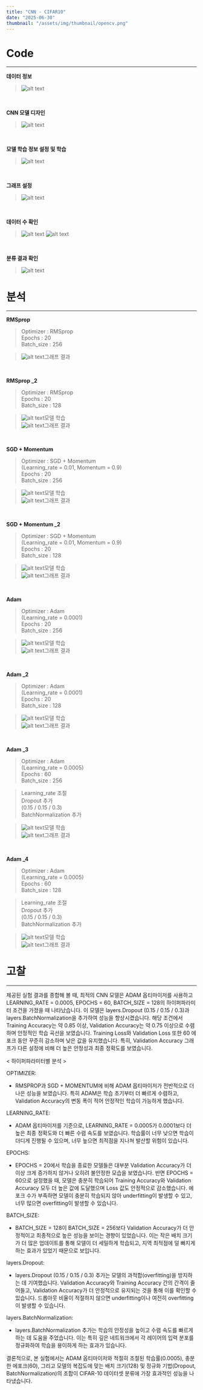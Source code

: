 ```yaml
---
title: "CNN - CIFAR10"
date: "2025-06-30"
thumbnail: "/assets/img/thumbnail/opencv.png"
---
```


# Code
---
**데이터 정보**
>![alt text](../../assets/img/opencv/cnn/rmsprop/1.png)

<br/>

**CNN 모델 디자인**
>![alt text](../../assets/img/opencv/cnn/rmsprop/2.png)

<br/>

**모델 학습 정보 설정 및 학습**
>![alt text](../../assets/img/opencv/cnn/rmsprop/3.png)

<br/>

**그래프 설정**
>![alt text](../../assets/img/opencv/cnn/rmsprop/4.png)

<br/>

**데이터 수 확인**
>![alt text](../../assets/img/opencv/cnn/rmsprop/8.png)
>![alt text](../../assets/img/opencv/cnn/rmsprop/9.png)

<br/>

**분류 결과 확인**
>![alt text](../../assets/img/opencv/cnn/rmsprop/7.png)

# 분석
---
**RMSprop**
>Optimizer : RMSprop<br/>
Epochs : 20<br/>
Batch_size : 256

>![alt text](../../assets/img/opencv/cnn/rmsprop/5.png)그래프 결과

<br/>

**RMSprop _2**
>Optimizer : RMSprop<br/>
Epochs : 20<br/>
Batch_size : 128

>![alt text](../../assets/img/opencv/cnn/rmsprop/3_2.png)모델 학습<br/>
![alt text](../../assets/img/opencv/cnn/rmsprop/5_2.png)그래프 결과

<br/>

**SGD + Momentum**
>Optimizer : SGD + Momentum<br/>(Learning_rate = 0.01, Momentum = 0.9)<br/>
Epochs : 20<br/>
Batch_size : 256

>![alt text](../../assets/img/opencv/cnn/sgd+momentum/3.png)모델 학습<br/>
![alt text](../../assets/img/opencv/cnn/sgd+momentum/5.png)그래프 결과

<br/>

**SGD + Momentum _2**
>Optimizer : SGD + Momentum<br/>(Learning_rate = 0.01, Momentum = 0.9)<br/>
Epochs : 20<br/>
Batch_size : 128

>![alt text](../../assets/img/opencv/cnn/sgd+momentum/3_2.png)모델 학습<br/>
![alt text](../../assets/img/opencv/cnn/sgd+momentum/5_2.png)그래프 결과

<br/>

**Adam**
>Optimizer : Adam<br/>(Learning_rate = 0.0001)<br/>
Epochs : 20<br/>
Batch_size : 256

>![alt text](../../assets/img/opencv/cnn/adam/3.png)모델 학습<br/>
![alt text](../../assets/img/opencv/cnn/adam/5.png)그래프 결과

<br/>

**Adam _2**
>Optimizer : Adam<br/>(Learning_rate = 0.0001)<br/>
Epochs : 20<br/>
Batch_size : 128

>![alt text](../../assets/img/opencv/cnn/adam/3_2.png)모델 학습<br/>
![alt text](../../assets/img/opencv/cnn/adam/5_2.png)그래프 결과

<br/>

**Adam _3**
>Optimizer : Adam<br/>(Learning_rate = 0.0005)<br/>
Epochs : 60<br/>
Batch_size : 256<br/>

>Learning_rate 조절<br/>
Dropout 추가<br/>(0.15 / 0.15 / 0.3)<br/>
BatchNormalization 추가<br/>

>![alt text](../../assets/img/opencv/cnn/adam/3_4.png)모델 학습<br/>
![alt text](../../assets/img/opencv/cnn/adam/5_4.png)그래프 결과

<br/>

**Adam _4**
>Optimizer : Adam<br/>(Learning_rate = 0.0005)<br/>
Epochs : 60<br/>
Batch_size : 128<br/>

>Learning_rate 조절<br/>
Dropout 추가<br/>(0.15 / 0.15 / 0.3)<br/>
BatchNormalization 추가<br/>

>![alt text](../../assets/img/opencv/cnn/adam/3_3.png)모델 학습<br/>
![alt text](../../assets/img/opencv/cnn/adam/5_3.png)그래프 결과

# 고찰
---
제공된 실험 결과를 종합해 볼 때, 최적의 CNN 모델은 ADAM 옵티마이저를 사용하고 LEARNING_RATE = 0.0005, EPOCHS = 60, BATCH_SIZE = 128의 하이퍼파라미터 조건을 가졌을 때 나타났습니다. 이 모델은 layers.Dropout (0.15 / 0.15 / 0.3)과 layers.BatchNormalization을 추가하여 성능을 향상시켰습니다.
해당 조건에서 Training Accuracy는 약 0.85 이상, Validation Accuracy는 약 0.75 이상으로 수렴하며 안정적인 학습 곡선을 보였습니다. Training Loss와 Validation Loss 또한 60 에포크 동안 꾸준히 감소하며 낮은 값을 유지했습니다. 특히, Validation Accuracy 그래프가 다른 설정에 비해 더 높은 안정성과 최종 정확도를 보였습니다.

< 하이퍼파라미터별 분석 >

OPTIMIZER:
- RMSPROP과 SGD + MOMENTUM에 비해 ADAM 옵티마이저가 전반적으로 더 나은 성능을 보였습니다. 특히 ADAM은 학습 초기부터 더 빠르게 수렴하고, Validation Accuracy의 변동 폭이 적어 안정적인 학습이 가능하게 했습니다.
      
LEARNING_RATE:
- ADAM 옵티마이저를 기준으로, LEARNING_RATE = 0.0005가 0.0001보다 더 높은 최종 정확도와 더 빠른 수렴 속도를 보였습니다. 학습률이 너무 낮으면 학습이 더디게 진행될 수 있으며, 너무 높으면 최적점을 지나쳐 발산할 위험이 있습니다.
      
EPOCHS:
- EPOCHS = 20에서 학습을 종료한 모델들은 대부분 Validation Accuracy가 더 이상 크게 증가하지 않거나 오히려 불안정한 모습을 보였습니다. 반면 EPOCHS = 60으로 설정했을 때, 모델은 충분히 학습되어 Training Accuracy와 Validation Accuracy 모두 더 높은 값에 도달했으며 Loss 값도 안정적으로 감소했습니다. 에포크 수가 부족하면 모델이 충분히 학습되지 않아 underfitting이 발생할 수 있고, 너무 많으면 overfitting이 발생할 수 있습니다.

BATCH_SIZE:
- BATCH_SIZE = 128이 BATCH_SIZE = 256보다 Validation Accuracy가 더 안정적이고 최종적으로 높은 성능을 보이는 경향이 있었습니다. 이는 작은 배치 크기가 더 많은 업데이트를 통해 모델이 더 세밀하게 학습되고, 지역 최적점에 덜 빠지게 하는 효과가 있었기 때문으로 보입니다.
      
layers.Dropout:
- layers.Dropout (0.15 / 0.15 / 0.3) 추가는 모델의 과적합(overfitting)을 방지하는 데 기여했습니다. Validation Accuracy와 Training Accuracy 간의 간격이 줄어들고, Validation Accuracy가 더 안정적으로 유지되는 것을 통해 이를 확인할 수 있습니다. 드롭아웃 비율이 적절하지 않으면 underfitting이나 여전히 overfitting이 발생할 수 있습니다.

layers.BatchNormalization:
- layers.BatchNormalization 추가는 학습의 안정성을 높이고 수렴 속도를 빠르게 하는 데 도움을 주었습니다. 이는 특히 깊은 네트워크에서 각 레이어의 입력 분포를 정규화하여 학습을 용이하게 하는 효과가 있습니다.

결론적으로, 본 실험에서는 ADAM 옵티마이저와 적절히 조절된 학습률(0.0005), 충분한 에포크(60), 그리고 모델의 복잡도에 맞는 배치 크기(128) 및 정규화 기법(Dropout, BatchNormalization)의 조합이 CIFAR-10 데이터셋 분류에 가장 효과적인 성능을 나타냈습니다.
